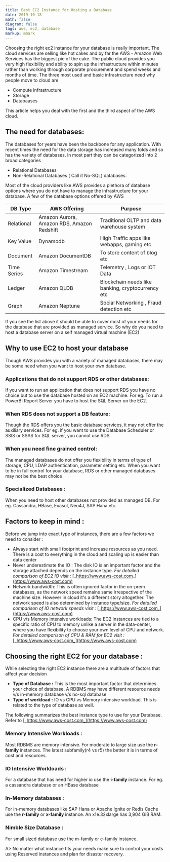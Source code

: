 ```yaml
---
title: Best EC2 Instance for Hosting a Database
date: 2019-10-18
math: false
diagram: false
tags: aws, ec2, database
markup: mmark
---
```


Choosing the right ec2 instance for your database is really important. The cloud services are selling like hot cakes and by far the AWS - Amazon Web Services has the biggest pie of the cake.  The public cloud provides you very high flexibility and ability to spin up the infrastructure within minutes rather than working through corporate procurement and spend weeks and months of time.  The three most used and basic infrastructure need why people move to cloud are

- Compute infrastructure
- Storage
- Databaases

This article helps you deal with the first and the third aspect of the AWS cloud.

## The need for databases:

The databases for years have been the backbone for any application.  With recent times the need for the data storage has increased many folds and so has the variety of databases.  In most part they can be categorized into 2 broad categories

- Relational Databases
- Non-Relational Databases ( Call it No-SQL) databases.

Most of the cloud providers like AWS provides a plethora of database options where you do not have to manage the infrastructure for your database.  A few of the database options offered by AWS

| DB Type | AWS Offering | Purpose |
| --- | --- | --- |
| Relational | Amazon Aurora, Amazon RDS, Amazon Redshift | Traditional OLTP and data warehouse system |
| Key Value | Dynamodb | High Traffic apps like webapps, gaming etc |
| Document | Amazon DocumentDB | To store content of blog etc |
| Time Series | Amazon Timestream | Telemetry , Logs or IOT Data |
| Ledger | Amazon QLDB | Blockchain needs like banking, cryptocurrency etc |
| Graph | Amazon Neptune | Social Networking , Fraud detection etc |

If you see the list above it should be able to cover most of your needs for the database that are provided as managed service.  So why do you need to host a database server on a self managed virtual machine (EC2)

## Why to use EC2 to host your database

Though AWS provides you with a variety of managed databases, there may be some need when you want to host your own database.

### Applications that do not support RDS or other databases:  
If you want to run an application that does not support RDS you have no choice but to use the database hosted on an EC2 machine.  For eg. To run a PowerBI Report Server you have to host the SQL Server on the EC2.

### When RDS does not support a DB feature:  
Though the RDS offers you the basic database services, it may not offer the auxiliary services.  For eg. if you want to use the Database Scheduler  or SSIS or SSAS for SQL server, you cannot use RDS

### When you need fine grained control:  
The managed databases do not offer you flexibility in terms of type of storage, CPU, LDAP authentication, parameter setting etc.  When you want to be in full control for your database, RDS or other managed databases may not be the best choice

### Specialized Databases : 
When you need to host other databases not provided as managed DB.  For eg. Cassandra, HBase, Exasol, Neo4J, SAP Hana etc.


## Factors to keep in mind :

Before we jump into exact type of instances, there are a few factors we need to consider :

- Always start with small footprint and increase resources as you need.  There is a cost to everything in the cloud and scaling up is easier than data center
- Never underestimate the IO :  The disk IO is an important factor and the storage attached depends on the instance type.  _For detailed comparison of EC2 IO visit :_ [_https://www.aws-cost.com_](https://www.aws-cost.com)
- Network bandwidth:  This is often ignored factor in the on-prem databases, as the network speed remains same irrespective of the machine size.  However in cloud it&#39;s a different story altogether.  The network speed is also determined by instance type/size.  _For detailed comparison of IO network speeds visit :_ [_https://www.aws-cost.com_](https://www.aws-cost.com)
- CPU v/s Memory intensive workloads:  The EC2 instances are tied to a specific ratio of CPU to memory unlike a server in the data-center, where you have flexibility to choose your own level of CPU and network. _For detailed comparison of CPU &amp; RAM for EC2 visit :_ [_https://www.aws-cost.com_](https://www.aws-cost.com)

## Choosing the right EC2 for your database :

While selecting the right EC2 instance there are a multitude of factors that affect your decision

- **Type of Database :** This is the most important factor that determines your choice of database.  A RDBMS may have different resource needs v/s in-memory database v/s no-sql database
- **Type of workload :** IO vs CPU vs Memory intensive workload.  This is related to the type of database as well.

The following summarizes the best instance type to use for your Database.  Refer to [_https://www.aws-cost.com_](https://www.aws-cost.com)

### Memory Intensive Workloads :
Most RDBMS are memory intensive.  For moderate to large size use the **r-family** instances.  The latest subfamily(r4 vs r5) the better it is in terms of cost and resources.

### IO Intensive Workloads :
For a database that has need for higher io use the **i-family** instance. For eg. a cassandra database or an HBase database

### In-Memory databases :
For in-memory databases like SAP Hana or Apache Ignite or Redis Cache use the **r-family** or **x-family** instance.  An x1e.32xlarge has 3,904 GiB        RAM.

### Nimble Size Database :
For small sized database use the m-family or c-family instance.

A> No matter what instance fits your needs make sure to control your costs using Reserved instances and plan for disaster recovery.
